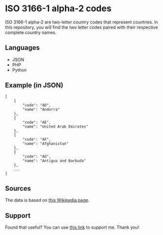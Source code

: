 # ISO 3166-1 alpha-2 codes

ISO 3166-1 alpha-2 are two-letter country codes that represent countries. In this repository, you will find the two letter codes paired with their respective complete country names. 

## Languages
* JSON
* PHP
* Python

## Example (in JSON)
```
[
    {
        "code": "AD",
        "name": "Andorra"
    },
    {
        "code": "AE",
        "name": "United Arab Emirates"
    },
    {
        "code": "AF",
        "name": "Afghanistan"
    },
    {
        "code": "AG",
        "name": "Antigua and Barbuda"
    },
    ...
]
```

## Sources
The data is based on [this Wikipedia page](https://en.wikipedia.org/wiki/ISO_3166-1_alpha-2).

## Support
Found that useful? You can use [this link](https://www.buymeacoffee.com/samuelryc) to support me. Thank you!
